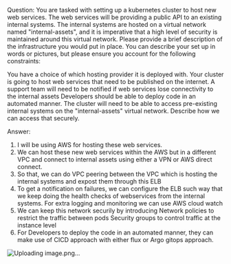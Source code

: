
Question: 
You are tasked with setting up a kubernetes cluster to host new web services. The web services will be providing a public API to an existing internal systems. The internal systems are hosted on a virtual network named "internal-assets", and it is imperative that a high level of security is maintained around this virtual network. Please provide a brief description of the infrastructure you would put in place. You can describe your set up in words or pictures, but please ensure you account for the following constraints:

You have a choice of which hosting provider it is deployed with.
Your cluster is going to host web services that need to be published on the internet.
A support team will need to be notified if web services lose connectivity to the internal assets
Developers should be able to deploy code in an automated manner.
The cluster will need to be able to access pre-existing internal systems on the "internal-assets" virtual network. Describe how we can access that securely.

Answer:

1. I will be using AWS for hosting these web services.
2. We can host these new web services within the AWS but in a different VPC and connect to internal assets using either a VPN or AWS direct connect.
3. So that, we can do VPC peering between the VPC which is hosting the internal systems and expost them through this ELB
4. To get a notification on failures, we can configure the ELB such way that we keep doing the health checks of webservices from the internal systems. For extra logging and monitoring we can use AWS cloud watch
5. We can keep this network securily by introducing
   Network policies to restrict the traffic between pods
   Security groups to control traffic at the instance level
6. For Developers to deploy the code in an automated manner, they can make use of CICD approach with either flux or Argo gitops approach.



![Uploading image.png…]()
